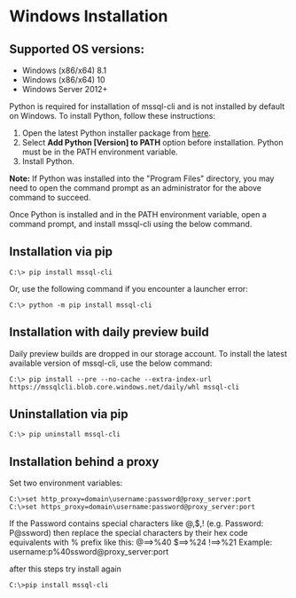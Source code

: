 # Windows Installation

## Supported OS versions:
* Windows (x86/x64) 8.1 
* Windows (x86/x64) 10 
* Windows Server 2012+

Python is required for installation of mssql-cli and is not installed by default on Windows. To install Python, follow these instructions:
1. Open the latest Python installer package from [here](https://www.python.org/downloads/).
2. Select **Add Python [Version] to PATH** option before installation. Python must be in the PATH environment variable.
3. Install Python.

**Note:** If Python was installed into the "Program Files" directory, you may need to open the command prompt as an administrator for the above command to succeed.

Once Python is installed and in the PATH environment variable, open a command prompt, and install mssql-cli using the below command.

## Installation via pip
```shell
C:\> pip install mssql-cli
```
Or, use the following command if you encounter a launcher error:
```shell
C:\> python -m pip install mssql-cli
```

## Installation with daily preview build
Daily preview builds are dropped in our storage account. To install the latest available version of mssql-cli, use the below command:
```shell
C:\> pip install --pre --no-cache --extra-index-url https://mssqlcli.blob.core.windows.net/daily/whl mssql-cli
```

## Uninstallation via pip
```shell
C:\> pip uninstall mssql-cli
```

## Installation behind a proxy
Set two environment variables:
```shell
C:\>set http_proxy=domain\username:password@proxy_server:port
C:\>set https_proxy=domain\username:password@proxy_server:port
```
If the Password contains special characters like @,$,! (e.g. Password: P@ssword) then replace the special characters by their hex code equivalents with % prefix like this:
@==>%40
$==>%24
!==>%21
Example: username:p%40ssword@proxy_server:port

after this steps try install again

```shell
C:\>pip install mssql-cli
```
